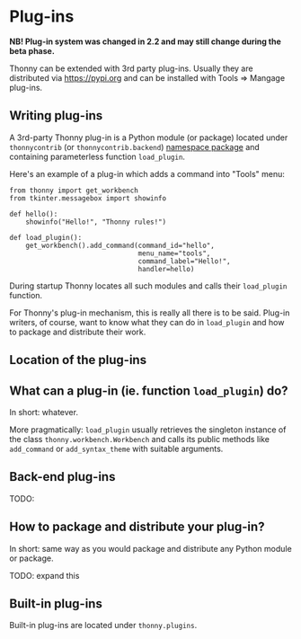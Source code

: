 # Plug-ins

**NB! Plug-in system was changed in 2.2 and may still change during the beta phase.**

Thonny can be extended with 3rd party plug-ins. Usually they are distributed via https://pypi.org and can be installed with Tools => Mangage plug-ins.

## Writing plug-ins

A 3rd-party Thonny plug-in is a Python module (or package) located under `thonnycontrib` (or `thonnycontrib.backend`) [namespace package](https://packaging.python.org/guides/packaging-namespace-packages/) and containing parameterless function ``load_plugin``.

Here's an example of a plug-in which adds a command into "Tools" menu:

```
from thonny import get_workbench
from tkinter.messagebox import showinfo

def hello():
    showinfo("Hello!", "Thonny rules!")

def load_plugin():
    get_workbench().add_command(command_id="hello",
                                menu_name="tools",
                                command_label="Hello!",
                                handler=hello)
```

During startup Thonny locates all such modules and calls their `load_plugin` function.

For Thonny's plug-in mechanism, this is really all there is to be said. Plug-in writers, of course, want to know what they can do in `load_plugin` and how to package and distribute their work.

## Location of the plug-ins



## What can a plug-in (ie. function ``load_plugin``) do?

In short: whatever. 

More pragmatically: ``load_plugin`` usually retrieves the singleton instance of the class ``thonny.workbench.Workbench`` and calls its public methods like ``add_command`` or ``add_syntax_theme`` with suitable arguments.


## Back-end plug-ins

TODO:

## How to package and distribute your plug-in?

In short: same way as you would package and distribute any Python module or package.

TODO: expand this 

## Built-in plug-ins

Built-in plug-ins are located under ``thonny.plugins``.